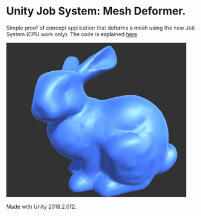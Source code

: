 # Unity Job System: Mesh Deformer.

Simple proof of concept application that deforms a mesh using the new Job System (CPU work only). The code is explained <a href="https://aquarterofpixel.github.io/2018/08/05/unity-job-system-mesh-deformer/">here</a>.

![Example](example.gif "Beware the mutant bunnies.")

Made with Unity 2018.2.0f2.
